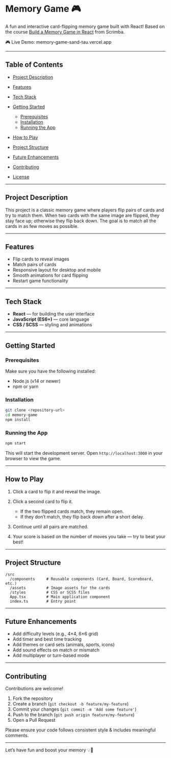 # Memory Game 🎮

A fun and interactive card-flipping memory game built with React!
Based on the course [Build a Memory Game in React](https://scrimba.com/memory-game-in-react-c0a3odsk39) from Scrimba.

🎮 Live Demo: memory-game-sand-tau.vercel.app

---

## Table of Contents

- [Project Description](#project-description)
- [Features](#features)
- [Tech Stack](#tech-stack)
- [Getting Started](#getting-started)

  - [Prerequisites](#prerequisites)
  - [Installation](#installation)
  - [Running the App](#running-the-app)

- [How to Play](#how-to-play)
- [Project Structure](#project-structure)
- [Future Enhancements](#future-enhancements)
- [Contributing](#contributing)
- [License](#license)

---

## Project Description

This project is a classic memory game where players flip pairs of cards and try to match them. When two cards with the same image are flipped, they stay face up; otherwise they flip back down. The goal is to match all the cards in as few moves as possible.

---

## Features

- Flip cards to reveal images
- Match pairs of cards
- Responsive layout for desktop and mobile
- Smooth animations for card flipping
- Restart game functionality

---

## Tech Stack

- **React** — for building the user interface
- **JavaScript (ES6+)** — core language
- **CSS / SCSS** — styling and animations

---

## Getting Started

### Prerequisites

Make sure you have the following installed:

- Node.js (v14 or newer)
- npm or yarn

### Installation

```bash
git clone <repository-url>
cd memory-game
npm install
```

### Running the App

```bash
npm start
```

This will start the development server. Open `http://localhost:3000` in your browser to view the game.

---

## How to Play

1. Click a card to flip it and reveal the image.
2. Click a second card to flip it.

   - If the two flipped cards match, they remain open.
   - If they don’t match, they flip back down after a short delay.

3. Continue until all pairs are matched.
4. Your score is based on the number of moves you take — try to beat your best!

---

## Project Structure

```
/src
  /components     # Reusable components (Card, Board, Scoreboard, etc.)
  /assets         # Image assets for the cards
  /styles         # CSS or SCSS files
  App.tsx         # Main application component
  index.ts        # Entry point
```

---

## Future Enhancements

- Add difficulty levels (e.g., 4×4, 6×6 grid)
- Add timer and best time tracking
- Add themes or card sets (animals, sports, icons)
- Add sound effects on match or mismatch
- Add multiplayer or turn-based mode

---

## Contributing

Contributions are welcome!

1. Fork the repository
2. Create a branch (`git checkout -b feature/my-feature`)
3. Commit your changes (`git commit -m 'Add some feature'`)
4. Push to the branch (`git push origin feature/my-feature`)
5. Open a Pull Request

Please ensure your code follows consistent style & includes meaningful comments.

---

Let’s have fun and boost your memory 💡🎉
